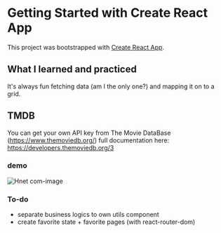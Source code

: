 # Getting Started with Create React App

This project was bootstrapped with [Create React App](https://github.com/facebook/create-react-app).

## What I learned and practiced
It's always fun fetching data (am I the only one?) and mapping it on to a grid.

## TMDB
You can get your own API key from The Movie DataBase (https://www.themoviedb.org/)
full documentation here: https://developers.themoviedb.org/3

### demo
![Hnet com-image](https://user-images.githubusercontent.com/70941958/107184616-45f54180-6a24-11eb-961d-3f165b471be0.gif)

### To-do
- separate business logics to own utils component
- create favorite state + favorite pages (with react-router-dom)

